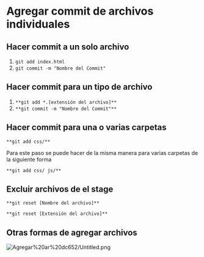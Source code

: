 # Agregar commit de archivos individuales

## Hacer commit a un solo archivo

1. `git add index.html`
2. `git commit -m "Nombre del Commit"`

## Hacer commit para un tipo de archivo

1. `**git add *.[extensión del archivo]**`
2. `**git commit -m "Nombre del Commit"**`

## Hacer commit para una o varias carpetas

`**git add css/**`

Para este paso se puede hacer de la misma manera para varias carpetas de la siguiente forma

`**git add css/ js/**`

## Excluir archivos de el stage

`**git reset [Nombre del archivo]**`

`**git reset [Extensión del archivo]**`

## Otras formas de agregar archivos

![Agregar%20ar%20dc652/Untitled.png](Agregar%20ar%20dc652/Untitled.png)